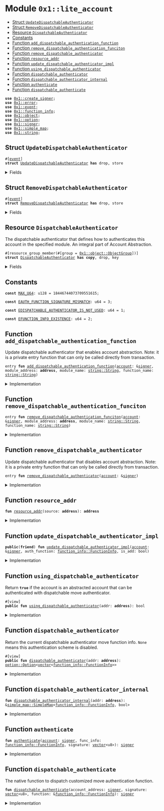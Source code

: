 
<a id="0x1_lite_account"></a>

# Module `0x1::lite_account`



-  [Struct `UpdateDispatchableAuthenticator`](#0x1_lite_account_UpdateDispatchableAuthenticator)
-  [Struct `RemoveDispatchableAuthenticator`](#0x1_lite_account_RemoveDispatchableAuthenticator)
-  [Resource `DispatchableAuthenticator`](#0x1_lite_account_DispatchableAuthenticator)
-  [Constants](#@Constants_0)
-  [Function `add_dispatchable_authentication_function`](#0x1_lite_account_add_dispatchable_authentication_function)
-  [Function `remove_dispatchable_authentication_funciton`](#0x1_lite_account_remove_dispatchable_authentication_funciton)
-  [Function `remove_dispatchable_authenticator`](#0x1_lite_account_remove_dispatchable_authenticator)
-  [Function `resource_addr`](#0x1_lite_account_resource_addr)
-  [Function `update_dispatchable_authenticator_impl`](#0x1_lite_account_update_dispatchable_authenticator_impl)
-  [Function `using_dispatchable_authenticator`](#0x1_lite_account_using_dispatchable_authenticator)
-  [Function `dispatchable_authenticator`](#0x1_lite_account_dispatchable_authenticator)
-  [Function `dispatchable_authenticator_internal`](#0x1_lite_account_dispatchable_authenticator_internal)
-  [Function `authenticate`](#0x1_lite_account_authenticate)
-  [Function `dispatchable_authenticate`](#0x1_lite_account_dispatchable_authenticate)


<pre><code><b>use</b> <a href="create_signer.md#0x1_create_signer">0x1::create_signer</a>;
<b>use</b> <a href="../../aptos-stdlib/../move-stdlib/doc/error.md#0x1_error">0x1::error</a>;
<b>use</b> <a href="event.md#0x1_event">0x1::event</a>;
<b>use</b> <a href="function_info.md#0x1_function_info">0x1::function_info</a>;
<b>use</b> <a href="object.md#0x1_object">0x1::object</a>;
<b>use</b> <a href="../../aptos-stdlib/../move-stdlib/doc/option.md#0x1_option">0x1::option</a>;
<b>use</b> <a href="../../aptos-stdlib/../move-stdlib/doc/signer.md#0x1_signer">0x1::signer</a>;
<b>use</b> <a href="../../aptos-stdlib/doc/simple_map.md#0x1_simple_map">0x1::simple_map</a>;
<b>use</b> <a href="../../aptos-stdlib/../move-stdlib/doc/string.md#0x1_string">0x1::string</a>;
</code></pre>



<a id="0x1_lite_account_UpdateDispatchableAuthenticator"></a>

## Struct `UpdateDispatchableAuthenticator`



<pre><code>#[<a href="event.md#0x1_event">event</a>]
<b>struct</b> <a href="lite_account.md#0x1_lite_account_UpdateDispatchableAuthenticator">UpdateDispatchableAuthenticator</a> <b>has</b> drop, store
</code></pre>



<details>
<summary>Fields</summary>


<dl>
<dt>
<code><a href="account.md#0x1_account">account</a>: <b>address</b></code>
</dt>
<dd>

</dd>
<dt>
<code><b>update</b>: <a href="../../aptos-stdlib/../move-stdlib/doc/vector.md#0x1_vector">vector</a>&lt;u8&gt;</code>
</dt>
<dd>

</dd>
<dt>
<code>auth_function: <a href="function_info.md#0x1_function_info_FunctionInfo">function_info::FunctionInfo</a></code>
</dt>
<dd>

</dd>
</dl>


</details>

<a id="0x1_lite_account_RemoveDispatchableAuthenticator"></a>

## Struct `RemoveDispatchableAuthenticator`



<pre><code>#[<a href="event.md#0x1_event">event</a>]
<b>struct</b> <a href="lite_account.md#0x1_lite_account_RemoveDispatchableAuthenticator">RemoveDispatchableAuthenticator</a> <b>has</b> drop, store
</code></pre>



<details>
<summary>Fields</summary>


<dl>
<dt>
<code><a href="account.md#0x1_account">account</a>: <b>address</b></code>
</dt>
<dd>

</dd>
</dl>


</details>

<a id="0x1_lite_account_DispatchableAuthenticator"></a>

## Resource `DispatchableAuthenticator`

The dispatchable authenticator that defines how to authenticates this account in the specified module.
An integral part of Account Abstraction.


<pre><code>#[resource_group_member(#[group = <a href="object.md#0x1_object_ObjectGroup">0x1::object::ObjectGroup</a>])]
<b>struct</b> <a href="lite_account.md#0x1_lite_account_DispatchableAuthenticator">DispatchableAuthenticator</a> <b>has</b> <b>copy</b>, drop, key
</code></pre>



<details>
<summary>Fields</summary>


<dl>
<dt>
<code>auth_functions: <a href="../../aptos-stdlib/doc/simple_map.md#0x1_simple_map_SimpleMap">simple_map::SimpleMap</a>&lt;<a href="function_info.md#0x1_function_info_FunctionInfo">function_info::FunctionInfo</a>, bool&gt;</code>
</dt>
<dd>

</dd>
</dl>


</details>

<a id="@Constants_0"></a>

## Constants


<a id="0x1_lite_account_MAX_U64"></a>



<pre><code><b>const</b> <a href="lite_account.md#0x1_lite_account_MAX_U64">MAX_U64</a>: u128 = 18446744073709551615;
</code></pre>



<a id="0x1_lite_account_EAUTH_FUNCTION_SIGNATURE_MISMATCH"></a>



<pre><code><b>const</b> <a href="lite_account.md#0x1_lite_account_EAUTH_FUNCTION_SIGNATURE_MISMATCH">EAUTH_FUNCTION_SIGNATURE_MISMATCH</a>: u64 = 3;
</code></pre>



<a id="0x1_lite_account_EDISPATCHABLE_AUTHENTICATOR_IS_NOT_USED"></a>



<pre><code><b>const</b> <a href="lite_account.md#0x1_lite_account_EDISPATCHABLE_AUTHENTICATOR_IS_NOT_USED">EDISPATCHABLE_AUTHENTICATOR_IS_NOT_USED</a>: u64 = 1;
</code></pre>



<a id="0x1_lite_account_EFUNCTION_INFO_EXISTENCE"></a>



<pre><code><b>const</b> <a href="lite_account.md#0x1_lite_account_EFUNCTION_INFO_EXISTENCE">EFUNCTION_INFO_EXISTENCE</a>: u64 = 2;
</code></pre>



<a id="0x1_lite_account_add_dispatchable_authentication_function"></a>

## Function `add_dispatchable_authentication_function`

Update dispatchable authenticator that enables account abstraction.
Note: it is a private entry function that can only be called directly from transaction.


<pre><code>entry <b>fun</b> <a href="lite_account.md#0x1_lite_account_add_dispatchable_authentication_function">add_dispatchable_authentication_function</a>(<a href="account.md#0x1_account">account</a>: &<a href="../../aptos-stdlib/../move-stdlib/doc/signer.md#0x1_signer">signer</a>, module_address: <b>address</b>, module_name: <a href="../../aptos-stdlib/../move-stdlib/doc/string.md#0x1_string_String">string::String</a>, function_name: <a href="../../aptos-stdlib/../move-stdlib/doc/string.md#0x1_string_String">string::String</a>)
</code></pre>



<details>
<summary>Implementation</summary>


<pre><code>entry <b>fun</b> <a href="lite_account.md#0x1_lite_account_add_dispatchable_authentication_function">add_dispatchable_authentication_function</a>(
    <a href="account.md#0x1_account">account</a>: &<a href="../../aptos-stdlib/../move-stdlib/doc/signer.md#0x1_signer">signer</a>,
    module_address: <b>address</b>,
    module_name: String,
    function_name: String,
) <b>acquires</b> <a href="lite_account.md#0x1_lite_account_DispatchableAuthenticator">DispatchableAuthenticator</a> {
    <a href="lite_account.md#0x1_lite_account_update_dispatchable_authenticator_impl">update_dispatchable_authenticator_impl</a>(
        <a href="account.md#0x1_account">account</a>,
        <a href="function_info.md#0x1_function_info_new_function_info_from_address">function_info::new_function_info_from_address</a>(module_address, module_name, function_name),
        <b>true</b>
    );
}
</code></pre>



</details>

<a id="0x1_lite_account_remove_dispatchable_authentication_funciton"></a>

## Function `remove_dispatchable_authentication_funciton`



<pre><code>entry <b>fun</b> <a href="lite_account.md#0x1_lite_account_remove_dispatchable_authentication_funciton">remove_dispatchable_authentication_funciton</a>(<a href="account.md#0x1_account">account</a>: &<a href="../../aptos-stdlib/../move-stdlib/doc/signer.md#0x1_signer">signer</a>, module_address: <b>address</b>, module_name: <a href="../../aptos-stdlib/../move-stdlib/doc/string.md#0x1_string_String">string::String</a>, function_name: <a href="../../aptos-stdlib/../move-stdlib/doc/string.md#0x1_string_String">string::String</a>)
</code></pre>



<details>
<summary>Implementation</summary>


<pre><code>entry <b>fun</b> <a href="lite_account.md#0x1_lite_account_remove_dispatchable_authentication_funciton">remove_dispatchable_authentication_funciton</a>(
    <a href="account.md#0x1_account">account</a>: &<a href="../../aptos-stdlib/../move-stdlib/doc/signer.md#0x1_signer">signer</a>,
    module_address: <b>address</b>,
    module_name: String,
    function_name: String,
) <b>acquires</b> <a href="lite_account.md#0x1_lite_account_DispatchableAuthenticator">DispatchableAuthenticator</a> {
    <a href="lite_account.md#0x1_lite_account_update_dispatchable_authenticator_impl">update_dispatchable_authenticator_impl</a>(
        <a href="account.md#0x1_account">account</a>,
        <a href="function_info.md#0x1_function_info_new_function_info_from_address">function_info::new_function_info_from_address</a>(module_address, module_name, function_name),
        <b>false</b>
    );
}
</code></pre>



</details>

<a id="0x1_lite_account_remove_dispatchable_authenticator"></a>

## Function `remove_dispatchable_authenticator`

Update dispatchable authenticator that disables account abstraction.
Note: it is a private entry function that can only be called directly from transaction.


<pre><code>entry <b>fun</b> <a href="lite_account.md#0x1_lite_account_remove_dispatchable_authenticator">remove_dispatchable_authenticator</a>(<a href="account.md#0x1_account">account</a>: &<a href="../../aptos-stdlib/../move-stdlib/doc/signer.md#0x1_signer">signer</a>)
</code></pre>



<details>
<summary>Implementation</summary>


<pre><code>entry <b>fun</b> <a href="lite_account.md#0x1_lite_account_remove_dispatchable_authenticator">remove_dispatchable_authenticator</a>(
    <a href="account.md#0x1_account">account</a>: &<a href="../../aptos-stdlib/../move-stdlib/doc/signer.md#0x1_signer">signer</a>,
) <b>acquires</b> <a href="lite_account.md#0x1_lite_account_DispatchableAuthenticator">DispatchableAuthenticator</a> {
    <b>let</b> addr = <a href="../../aptos-stdlib/../move-stdlib/doc/signer.md#0x1_signer_address_of">signer::address_of</a>(<a href="account.md#0x1_account">account</a>);
    <b>let</b> resource_addr = <a href="lite_account.md#0x1_lite_account_resource_addr">resource_addr</a>(addr);
    <b>if</b> (<b>exists</b>&lt;<a href="lite_account.md#0x1_lite_account_DispatchableAuthenticator">DispatchableAuthenticator</a>&gt;(resource_addr)) {
        <b>move_from</b>&lt;<a href="lite_account.md#0x1_lite_account_DispatchableAuthenticator">DispatchableAuthenticator</a>&gt;(resource_addr);
        <a href="event.md#0x1_event_emit">event::emit</a>(<a href="lite_account.md#0x1_lite_account_RemoveDispatchableAuthenticator">RemoveDispatchableAuthenticator</a> {
            <a href="account.md#0x1_account">account</a>: addr,
        });
    };
}
</code></pre>



</details>

<a id="0x1_lite_account_resource_addr"></a>

## Function `resource_addr`



<pre><code><b>fun</b> <a href="lite_account.md#0x1_lite_account_resource_addr">resource_addr</a>(source: <b>address</b>): <b>address</b>
</code></pre>



<details>
<summary>Implementation</summary>


<pre><code>inline <b>fun</b> <a href="lite_account.md#0x1_lite_account_resource_addr">resource_addr</a>(source: <b>address</b>): <b>address</b> {
    <a href="object.md#0x1_object_create_user_derived_object_address">object::create_user_derived_object_address</a>(source, @aptos_fungible_asset)
}
</code></pre>



</details>

<a id="0x1_lite_account_update_dispatchable_authenticator_impl"></a>

## Function `update_dispatchable_authenticator_impl`



<pre><code><b>public</b>(<b>friend</b>) <b>fun</b> <a href="lite_account.md#0x1_lite_account_update_dispatchable_authenticator_impl">update_dispatchable_authenticator_impl</a>(<a href="account.md#0x1_account">account</a>: &<a href="../../aptos-stdlib/../move-stdlib/doc/signer.md#0x1_signer">signer</a>, auth_function: <a href="function_info.md#0x1_function_info_FunctionInfo">function_info::FunctionInfo</a>, is_add: bool)
</code></pre>



<details>
<summary>Implementation</summary>


<pre><code><b>public</b>(<b>friend</b>) <b>fun</b> <a href="lite_account.md#0x1_lite_account_update_dispatchable_authenticator_impl">update_dispatchable_authenticator_impl</a>(
    <a href="account.md#0x1_account">account</a>: &<a href="../../aptos-stdlib/../move-stdlib/doc/signer.md#0x1_signer">signer</a>,
    auth_function: FunctionInfo,
    is_add: bool,
) <b>acquires</b> <a href="lite_account.md#0x1_lite_account_DispatchableAuthenticator">DispatchableAuthenticator</a> {
    <b>let</b> addr = <a href="../../aptos-stdlib/../move-stdlib/doc/signer.md#0x1_signer_address_of">signer::address_of</a>(<a href="account.md#0x1_account">account</a>);
    <b>let</b> resource_addr = <a href="lite_account.md#0x1_lite_account_resource_addr">resource_addr</a>(addr);
        <b>let</b> dispatcher_auth_function_info = <a href="function_info.md#0x1_function_info_new_function_info_from_address">function_info::new_function_info_from_address</a>(
            @aptos_framework,
            <a href="../../aptos-stdlib/../move-stdlib/doc/string.md#0x1_string_utf8">string::utf8</a>(b"<a href="lite_account.md#0x1_lite_account">lite_account</a>"),
            <a href="../../aptos-stdlib/../move-stdlib/doc/string.md#0x1_string_utf8">string::utf8</a>(b"dispatchable_authenticate"),
        );
        <b>assert</b>!(
            <a href="function_info.md#0x1_function_info_check_dispatch_type_compatibility">function_info::check_dispatch_type_compatibility</a>(&dispatcher_auth_function_info, &auth_function),
            <a href="../../aptos-stdlib/../move-stdlib/doc/error.md#0x1_error_invalid_argument">error::invalid_argument</a>(<a href="lite_account.md#0x1_lite_account_EAUTH_FUNCTION_SIGNATURE_MISMATCH">EAUTH_FUNCTION_SIGNATURE_MISMATCH</a>)
        );

        <b>if</b> (is_add) {
            <b>move_to</b>(&<a href="create_signer.md#0x1_create_signer_create_signer">create_signer::create_signer</a>(resource_addr), <a href="lite_account.md#0x1_lite_account_DispatchableAuthenticator">DispatchableAuthenticator</a> {
                auth_functions: <a href="../../aptos-stdlib/doc/simple_map.md#0x1_simple_map_new">simple_map::new</a>()
            });
        };
        <b>if</b> (<b>exists</b>&lt;<a href="lite_account.md#0x1_lite_account_DispatchableAuthenticator">DispatchableAuthenticator</a>&gt;(resource_addr)) {
            <b>let</b> current_map = &<b>mut</b> <b>borrow_global_mut</b>&lt;<a href="lite_account.md#0x1_lite_account_DispatchableAuthenticator">DispatchableAuthenticator</a>&gt;(resource_addr).auth_functions;
            <b>if</b> (is_add) {
                <b>assert</b>!(!<a href="../../aptos-stdlib/doc/simple_map.md#0x1_simple_map_contains_key">simple_map::contains_key</a>(current_map, &auth_function), <a href="../../aptos-stdlib/../move-stdlib/doc/error.md#0x1_error_already_exists">error::already_exists</a>(<a href="lite_account.md#0x1_lite_account_EFUNCTION_INFO_EXISTENCE">EFUNCTION_INFO_EXISTENCE</a>));
                <a href="../../aptos-stdlib/doc/simple_map.md#0x1_simple_map_add">simple_map::add</a>(current_map, auth_function, <b>true</b>);
            } <b>else</b> {
                <b>assert</b>!(<a href="../../aptos-stdlib/doc/simple_map.md#0x1_simple_map_contains_key">simple_map::contains_key</a>(current_map, &auth_function), <a href="../../aptos-stdlib/../move-stdlib/doc/error.md#0x1_error_not_found">error::not_found</a>(<a href="lite_account.md#0x1_lite_account_EFUNCTION_INFO_EXISTENCE">EFUNCTION_INFO_EXISTENCE</a>));
                <a href="../../aptos-stdlib/doc/simple_map.md#0x1_simple_map_remove">simple_map::remove</a>(current_map, &auth_function);
            };
            <a href="event.md#0x1_event_emit">event::emit</a>(
                <a href="lite_account.md#0x1_lite_account_UpdateDispatchableAuthenticator">UpdateDispatchableAuthenticator</a> {
                    <a href="account.md#0x1_account">account</a>: addr,
                    <b>update</b>: <b>if</b> (is_add) {b"add"} <b>else</b> {b"remove"},
                    auth_function,
                }
            );
            <b>if</b> (<a href="../../aptos-stdlib/doc/simple_map.md#0x1_simple_map_length">simple_map::length</a>(current_map) == 0) {
                <a href="lite_account.md#0x1_lite_account_remove_dispatchable_authenticator">remove_dispatchable_authenticator</a>(<a href="account.md#0x1_account">account</a>);
            }
        };
}
</code></pre>



</details>

<a id="0x1_lite_account_using_dispatchable_authenticator"></a>

## Function `using_dispatchable_authenticator`

Return <code><b>true</b></code> if the account is an abstracted account that can be authenticated with dispatchable move authenticator.


<pre><code>#[view]
<b>public</b> <b>fun</b> <a href="lite_account.md#0x1_lite_account_using_dispatchable_authenticator">using_dispatchable_authenticator</a>(addr: <b>address</b>): bool
</code></pre>



<details>
<summary>Implementation</summary>


<pre><code><b>public</b> <b>fun</b> <a href="lite_account.md#0x1_lite_account_using_dispatchable_authenticator">using_dispatchable_authenticator</a>(addr: <b>address</b>): bool {
    <b>exists</b>&lt;<a href="lite_account.md#0x1_lite_account_DispatchableAuthenticator">DispatchableAuthenticator</a>&gt;(<a href="lite_account.md#0x1_lite_account_resource_addr">resource_addr</a>(addr))
}
</code></pre>



</details>

<a id="0x1_lite_account_dispatchable_authenticator"></a>

## Function `dispatchable_authenticator`

Return the current dispatchable authenticator move function info. <code>None</code> means this authentication scheme is disabled.


<pre><code>#[view]
<b>public</b> <b>fun</b> <a href="lite_account.md#0x1_lite_account_dispatchable_authenticator">dispatchable_authenticator</a>(addr: <b>address</b>): <a href="../../aptos-stdlib/../move-stdlib/doc/option.md#0x1_option_Option">option::Option</a>&lt;<a href="../../aptos-stdlib/../move-stdlib/doc/vector.md#0x1_vector">vector</a>&lt;<a href="function_info.md#0x1_function_info_FunctionInfo">function_info::FunctionInfo</a>&gt;&gt;
</code></pre>



<details>
<summary>Implementation</summary>


<pre><code><b>public</b> <b>fun</b> <a href="lite_account.md#0x1_lite_account_dispatchable_authenticator">dispatchable_authenticator</a>(addr: <b>address</b>): Option&lt;<a href="../../aptos-stdlib/../move-stdlib/doc/vector.md#0x1_vector">vector</a>&lt;FunctionInfo&gt;&gt; <b>acquires</b> <a href="lite_account.md#0x1_lite_account_DispatchableAuthenticator">DispatchableAuthenticator</a> {
    <b>let</b> resource_addr = <a href="lite_account.md#0x1_lite_account_resource_addr">resource_addr</a>(addr);
    <b>if</b> (<b>exists</b>&lt;<a href="lite_account.md#0x1_lite_account_DispatchableAuthenticator">DispatchableAuthenticator</a>&gt;(resource_addr)) {
        <a href="../../aptos-stdlib/../move-stdlib/doc/option.md#0x1_option_some">option::some</a>(
            <a href="../../aptos-stdlib/doc/simple_map.md#0x1_simple_map_keys">simple_map::keys</a>(&<b>borrow_global</b>&lt;<a href="lite_account.md#0x1_lite_account_DispatchableAuthenticator">DispatchableAuthenticator</a>&gt;(resource_addr).auth_functions)
        )
    } <b>else</b> { <a href="../../aptos-stdlib/../move-stdlib/doc/option.md#0x1_option_none">option::none</a>() }
}
</code></pre>



</details>

<a id="0x1_lite_account_dispatchable_authenticator_internal"></a>

## Function `dispatchable_authenticator_internal`



<pre><code><b>fun</b> <a href="lite_account.md#0x1_lite_account_dispatchable_authenticator_internal">dispatchable_authenticator_internal</a>(addr: <b>address</b>): &<a href="../../aptos-stdlib/doc/simple_map.md#0x1_simple_map_SimpleMap">simple_map::SimpleMap</a>&lt;<a href="function_info.md#0x1_function_info_FunctionInfo">function_info::FunctionInfo</a>, bool&gt;
</code></pre>



<details>
<summary>Implementation</summary>


<pre><code>inline <b>fun</b> <a href="lite_account.md#0x1_lite_account_dispatchable_authenticator_internal">dispatchable_authenticator_internal</a>(addr: <b>address</b>): &SimpleMap&lt;FunctionInfo, bool&gt; {
    <b>assert</b>!(<a href="lite_account.md#0x1_lite_account_using_dispatchable_authenticator">using_dispatchable_authenticator</a>(addr), <a href="../../aptos-stdlib/../move-stdlib/doc/error.md#0x1_error_not_found">error::not_found</a>(<a href="lite_account.md#0x1_lite_account_EDISPATCHABLE_AUTHENTICATOR_IS_NOT_USED">EDISPATCHABLE_AUTHENTICATOR_IS_NOT_USED</a>));
    &<b>borrow_global</b>&lt;<a href="lite_account.md#0x1_lite_account_DispatchableAuthenticator">DispatchableAuthenticator</a>&gt;(<a href="lite_account.md#0x1_lite_account_resource_addr">resource_addr</a>(addr)).auth_functions
}
</code></pre>



</details>

<a id="0x1_lite_account_authenticate"></a>

## Function `authenticate`



<pre><code><b>fun</b> <a href="lite_account.md#0x1_lite_account_authenticate">authenticate</a>(<a href="account.md#0x1_account">account</a>: <a href="../../aptos-stdlib/../move-stdlib/doc/signer.md#0x1_signer">signer</a>, func_info: <a href="function_info.md#0x1_function_info_FunctionInfo">function_info::FunctionInfo</a>, signature: <a href="../../aptos-stdlib/../move-stdlib/doc/vector.md#0x1_vector">vector</a>&lt;u8&gt;): <a href="../../aptos-stdlib/../move-stdlib/doc/signer.md#0x1_signer">signer</a>
</code></pre>



<details>
<summary>Implementation</summary>


<pre><code><b>fun</b> <a href="lite_account.md#0x1_lite_account_authenticate">authenticate</a>(
    <a href="account.md#0x1_account">account</a>: <a href="../../aptos-stdlib/../move-stdlib/doc/signer.md#0x1_signer">signer</a>,
    func_info: FunctionInfo,
    signature: <a href="../../aptos-stdlib/../move-stdlib/doc/vector.md#0x1_vector">vector</a>&lt;u8&gt;
): <a href="../../aptos-stdlib/../move-stdlib/doc/signer.md#0x1_signer">signer</a> <b>acquires</b> <a href="lite_account.md#0x1_lite_account_DispatchableAuthenticator">DispatchableAuthenticator</a> {
    <b>let</b> func_infos = <a href="lite_account.md#0x1_lite_account_dispatchable_authenticator_internal">dispatchable_authenticator_internal</a>(<a href="../../aptos-stdlib/../move-stdlib/doc/signer.md#0x1_signer_address_of">signer::address_of</a>(&<a href="account.md#0x1_account">account</a>));
    <b>assert</b>!(<a href="../../aptos-stdlib/doc/simple_map.md#0x1_simple_map_contains_key">simple_map::contains_key</a>(func_infos, &func_info), <a href="../../aptos-stdlib/../move-stdlib/doc/error.md#0x1_error_not_found">error::not_found</a>(<a href="lite_account.md#0x1_lite_account_EFUNCTION_INFO_EXISTENCE">EFUNCTION_INFO_EXISTENCE</a>));
    <a href="function_info.md#0x1_function_info_load_module_from_function">function_info::load_module_from_function</a>(&func_info);
    <a href="lite_account.md#0x1_lite_account_dispatchable_authenticate">dispatchable_authenticate</a>(<a href="account.md#0x1_account">account</a>, signature, &func_info)
}
</code></pre>



</details>

<a id="0x1_lite_account_dispatchable_authenticate"></a>

## Function `dispatchable_authenticate`

The native function to dispatch customized move authentication function.


<pre><code><b>fun</b> <a href="lite_account.md#0x1_lite_account_dispatchable_authenticate">dispatchable_authenticate</a>(account_address: <a href="../../aptos-stdlib/../move-stdlib/doc/signer.md#0x1_signer">signer</a>, signature: <a href="../../aptos-stdlib/../move-stdlib/doc/vector.md#0x1_vector">vector</a>&lt;u8&gt;, function: &<a href="function_info.md#0x1_function_info_FunctionInfo">function_info::FunctionInfo</a>): <a href="../../aptos-stdlib/../move-stdlib/doc/signer.md#0x1_signer">signer</a>
</code></pre>



<details>
<summary>Implementation</summary>


<pre><code><b>native</b> <b>fun</b> <a href="lite_account.md#0x1_lite_account_dispatchable_authenticate">dispatchable_authenticate</a>(
    account_address: <a href="../../aptos-stdlib/../move-stdlib/doc/signer.md#0x1_signer">signer</a>,
    signature: <a href="../../aptos-stdlib/../move-stdlib/doc/vector.md#0x1_vector">vector</a>&lt;u8&gt;,
    function: &FunctionInfo
): <a href="../../aptos-stdlib/../move-stdlib/doc/signer.md#0x1_signer">signer</a>;
</code></pre>



</details>


[move-book]: https://aptos.dev/move/book/SUMMARY
